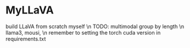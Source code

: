 # MyLLaVA
build LLaVA from scratch myself \n
TODO: multimodal group by length \n
llama3, mousi, \n
remember to setting the torch cuda version in requirements.txt
